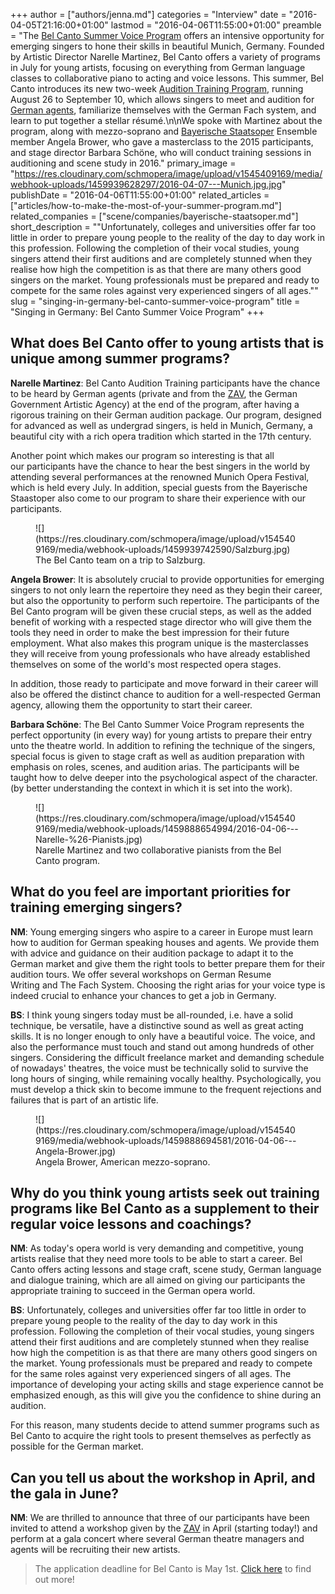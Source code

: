 +++
author = ["authors/jenna.md"]
categories = "Interview"
date = "2016-04-05T21:16:00+01:00"
lastmod = "2016-04-06T11:55:00+01:00"
preamble = "The [Bel Canto Summer Voice Program](http://belcantosinging.com/) offers an intensive opportunity for emerging singers to hone their skills in beautiful Munich, Germany. Founded by Artistic Director Narelle Martinez, Bel Canto offers a variety of programs in July for young artists, focusing on everything from German language classes to collaborative piano to acting and voice lessons. This summer, Bel Canto introduces its new two-week [Audition Training Program](http://belcantosinging.com/programs/audition-training-program/), running August 26 to September 10, which allows singers to meet and audition for [German agents](http://zav.arbeitsagentur.de/nn_462294/kv/Navigation/Kontakt/Muenchen.html__nnn=true), familiarize themselves with the German Fach system, and learn to put together a stellar résumé.\n\nWe spoke with Martinez about the program, along with mezzo-soprano and [Bayerische Staatsoper](/scene/companies/bayerische-staatsoper/) Ensemble member Angela Brower, who gave a masterclass to the 2015 participants, and stage director Barbara Schöne, who will conduct training sessions in auditioning and scene study in 2016."
primary_image = "https://res.cloudinary.com/schmopera/image/upload/v1545409169/media/webhook-uploads/1459939628297/2016-04-07---Munich.jpg.jpg"
publishDate = "2016-04-06T11:55:00+01:00"
related_articles = ["articles/how-to-make-the-most-of-your-summer-program.md"]
related_companies = ["scene/companies/bayerische-staatsoper.md"]
short_description = "&quot;Unfortunately, colleges and universities offer far too little in order to prepare young people to the reality of the day to day work in this profession. Following the completion of their vocal studies, young singers attend their first auditions and are completely stunned when they realise how high the competition is as that there are many others good singers on the market. Young professionals must be prepared and ready to compete for the same roles against very experienced singers of all ages.&quot;"
slug = "singing-in-germany-bel-canto-summer-voice-program"
title = "Singing in Germany: Bel Canto Summer Voice Program"
+++

## What does Bel Canto offer to young artists that is unique among summer programs?

**Narelle Martinez**: Bel Canto Audition Training participants have the chance to be heard by German agents (private and from the [ZAV](http://zav.arbeitsagentur.de/nn_462294/kv/Navigation/Oper-Operette.html__nnn=true), the German Government Artistic Agency) at the end of the program, after having a rigorous training on their German audition package. Our program, designed for advanced as well as undergrad singers, is held in Munich, Germany, a beautiful city with a rich opera tradition which started in the 17th century. 

Another point which makes our program so interesting is that all our participants have the chance to hear the best singers in the world by attending several performances at the renowned Munich Opera Festival, which is held every July. In addition, special guests from the Bayerische Staastoper also come to our program to share their experience with our participants.

<figure data-type="image">
![](https://res.cloudinary.com/schmopera/image/upload/v1545409169/media/webhook-uploads/1459939742590/Salzburg.jpg)
<figcaption>The Bel Canto team on a trip to Salzburg.</figcaption>
</figure>

**Angela Brower**: It is absolutely crucial to provide opportunities for emerging singers to not only learn the repertoire they need as they begin their career, but also the opportunity to perform such repertoire. The participants of the Bel Canto program will be given these crucial steps, as well as the added benefit of working with a respected stage director who will give them the tools they need in order to make the best impression for their future employment. What also makes this program unique is the masterclasses they will receive from young professionals who have already established themselves on some of the world's most respected opera stages. 

In addition, those ready to participate and move forward in their career will also be offered the distinct chance to audition for a well-respected German agency, allowing them the opportunity to start their career. 

**Barbara Schöne**: The Bel Canto Summer Voice Program represents the perfect opportunity (in every way) for young artists to prepare their entry unto the theatre world. In addition to refining the technique of the singers, special focus is given to stage craft as well as audition preparation with emphasis on roles, scenes, and audition arias. The participants will be taught how to delve deeper into the psychological aspect of the character. (by better understanding the context in which it is set into the work).

<figure data-type="image">
![](https://res.cloudinary.com/schmopera/image/upload/v1545409169/media/webhook-uploads/1459888654994/2016-04-06---Narelle-%26-Pianists.jpg)<figcaption>Narelle Martinez and two collaborative pianists from the Bel Canto program.</figcaption>
</figure>

## What do you feel are important priorities for training emerging singers?

**NM**: Young emerging singers who aspire to a career in Europe must learn how to audition for German speaking houses and agents. We provide them with advice and guidance on their audition package to adapt it to the German market and give them the right tools to better prepare them for their audition tours. We offer several workshops on German Resume Writing and The Fach System. Choosing the right arias for your voice type is indeed crucial to enhance your chances to get a job in Germany.

**BS**: I think young singers today must be all-rounded, i.e. have a solid technique, be versatile, have a distinctive sound as well as great acting skills. It is no longer enough to only have a beautiful voice. The voice, and also the performance must touch and stand out among hundreds of other singers. Considering the difficult freelance market and demanding schedule of nowadays' theatres, the voice must be technically solid to survive the long hours of singing, while remaining vocally healthy. Psychologically, you must develop a thick skin to become immune to the frequent rejections and failures that is part of an artistic life.

<figure data-type="image">
![](https://res.cloudinary.com/schmopera/image/upload/v1545409169/media/webhook-uploads/1459888694581/2016-04-06---Angela-Brower.jpg)<figcaption>Angela Brower, American mezzo-soprano.</figcaption>
</figure>

## Why do you think young artists seek out training programs like Bel Canto as a supplement to their regular voice lessons and coachings? 

**NM**: As today's opera world is very demanding and competitive, young artists realise that they need more tools to be able to start a career. Bel Canto offers acting lessons and stage craft, scene study, German language and dialogue training, which are all aimed on giving our participants the appropriate training to succeed in the German opera world.

**BS**: Unfortunately, colleges and universities offer far too little in order to prepare young people to the reality of the day to day work in this profession. Following the completion of their vocal studies, young singers attend their first auditions and are completely stunned when they realise how high the competition is as that there are many others good singers on the market. Young professionals must be prepared and ready to compete for the same roles against very experienced singers of all ages. The importance of developing your acting skills and stage experience cannot be emphasized enough, as this will give you the confidence to shine during an audition.  

For this reason, many students decide to attend summer programs such as Bel Canto to acquire the right tools to present themselves as perfectly as possible for the German market.

## Can you tell us about the workshop in April, and the gala in June?

**NM**: We are thrilled to announce that three of our participants have been invited to attend a workshop given by the [ZAV](http://zav.arbeitsagentur.de/nn_462294/kv/Navigation/Kontakt/Muenchen.html__nnn=true) in April (starting today!) and perform at a gala concert where several German theatre managers and agents will be recruiting their new artists.

>The application deadline for Bel Canto is May 1st. [Click here](http://belcantosinging.com/programs/audition-training-program/) to find out more!
